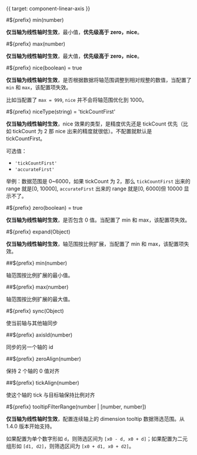 {{ target: component-linear-axis }}

<!-- ILinearAxisSpec -->

#${prefix} min(number)

**仅当轴为线性轴时生效**，最小值，**优先级高于 zero，nice**。

#${prefix} max(number)

**仅当轴为线性轴时生效**，最大值，**优先级高于 zero，nice**。

#${prefix} nice(boolean) = true

**仅当轴为线性轴时生效**，是否根据数据将轴范围调整到相对规整的数值，当配置了 `min` 和 `max`，该配置项失效。

比如当配置了 `max = 999`, `nice` 并不会将轴范围优化到 1000。

#${prefix} niceType(string) = 'tickCountFirst'

**仅当轴为线性轴时生效**，nice 效果的类型，是精度优先还是 tickCount 优先（比如 tickCount 为 2 那 nice 出来的精度就很低）。不配置就默认是 tickCountFirst。

可选值：

- `'tickCountFirst'`
- `'accurateFirst'`

举例：数据范围是 0~6000，如果 tickCount 为 2，那么 `tickCountFirst` 出来的 range 就是[0, 10000], `accurateFirst` 出来的 range 就是[0, 6000]但 10000 显示不了。

#${prefix} zero(boolean) = true

**仅当轴为线性轴时生效**，是否包含 0 值。当配置了 min 和 max，该配置项失效。

#${prefix} expand(Object)

**仅当轴为线性轴时生效**，轴范围按比例扩展，当配置了 min 和 max，该配置项失效。

##${prefix} min(number)

轴范围按比例扩展的最小值。

##${prefix} max(number)

轴范围按比例扩展的最大值。

#${prefix} sync(Object)

使当前轴与其他轴同步

##${prefix} axisId(number)

同步的另一个轴的 id

##${prefix} zeroAlign(number)

保持 2 个轴的 0 值对齐

##${prefix} tickAlign(number)

使这个轴的 tick 与目标轴保持比例对齐

#${prefix} tooltipFilterRange(number | [number, number])

**仅当轴为线性轴时生效**，配置连续轴上的 dimension tooltip 数据筛选范围。从 1.4.0 版本开始支持。

如果配置为单个数字形如 `d`，则筛选区间为 `[x0 - d, x0 + d]`；如果配置为二元组形如 `[d1, d2]`，则筛选区间为 `[x0 + d1, x0 + d2]`。
